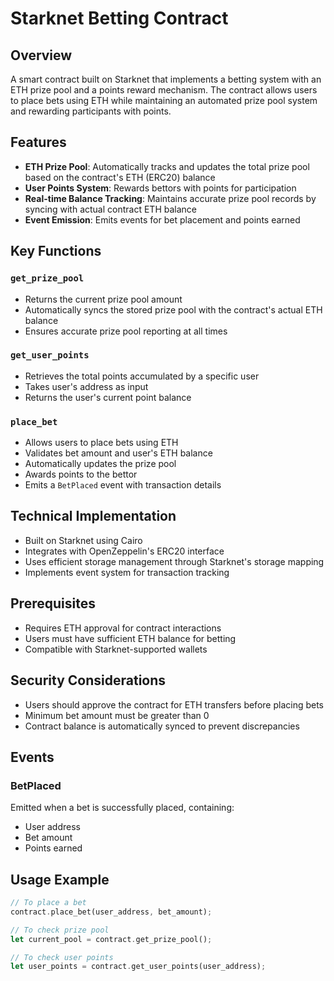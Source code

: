 # Starknet Betting Contract

## Overview
A smart contract built on Starknet that implements a betting system with an ETH prize pool and a points reward mechanism. The contract allows users to place bets using ETH while maintaining an automated prize pool system and rewarding participants with points.

## Features
- **ETH Prize Pool**: Automatically tracks and updates the total prize pool based on the contract's ETH (ERC20) balance
- **User Points System**: Rewards bettors with points for participation
- **Real-time Balance Tracking**: Maintains accurate prize pool records by syncing with actual contract ETH balance
- **Event Emission**: Emits events for bet placement and points earned

## Key Functions

### `get_prize_pool`
- Returns the current prize pool amount
- Automatically syncs the stored prize pool with the contract's actual ETH balance
- Ensures accurate prize pool reporting at all times

### `get_user_points`
- Retrieves the total points accumulated by a specific user
- Takes user's address as input
- Returns the user's current point balance

### `place_bet`
- Allows users to place bets using ETH
- Validates bet amount and user's ETH balance
- Automatically updates the prize pool
- Awards points to the bettor
- Emits a `BetPlaced` event with transaction details

## Technical Implementation
- Built on Starknet using Cairo
- Integrates with OpenZeppelin's ERC20 interface
- Uses efficient storage management through Starknet's storage mapping
- Implements event system for transaction tracking

## Prerequisites
- Requires ETH approval for contract interactions
- Users must have sufficient ETH balance for betting
- Compatible with Starknet-supported wallets

## Security Considerations
- Users should approve the contract for ETH transfers before placing bets
- Minimum bet amount must be greater than 0
- Contract balance is automatically synced to prevent discrepancies

## Events
### BetPlaced
Emitted when a bet is successfully placed, containing:
- User address
- Bet amount
- Points earned

## Usage Example
```rust
// To place a bet
contract.place_bet(user_address, bet_amount);

// To check prize pool
let current_pool = contract.get_prize_pool();

// To check user points
let user_points = contract.get_user_points(user_address);
```
